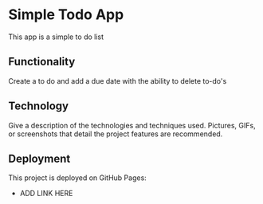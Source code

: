# Simple Todo App

This app is a simple to do list

## Functionality

Create a to do and add a due date with the ability to delete to-do's

## Technology

Give a description of the technologies and techniques used. Pictures, GIFs, or screenshots that detail the project features are recommended.

## Deployment

This project is deployed on GitHub Pages:

- ADD LINK HERE
